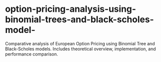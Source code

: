 # option-pricing-analysis-using-binomial-trees-and-black-scholes-model-
Comparative analysis of European Option Pricing using Binomial Tree and Black-Scholes models. Includes theoretical overview, implementation, and performance comparison.
